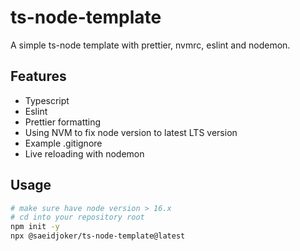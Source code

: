 # ts-node-template

A simple ts-node template with prettier, nvmrc, eslint and nodemon.

## Features

- Typescript
- Eslint
- Prettier formatting
- Using NVM to fix node version to latest LTS version
- Example .gitignore
- Live reloading with nodemon


## Usage

```bash
# make sure have node version > 16.x
# cd into your repository root
npm init -y
npx @saeidjoker/ts-node-template@latest
```

